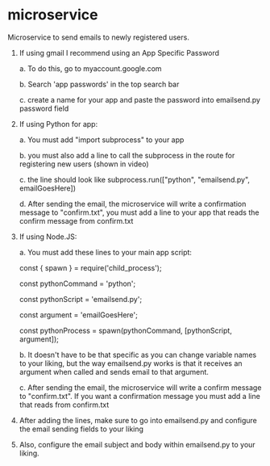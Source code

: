 # microservice
Microservice to send emails to newly registered users.

1. If using gmail I recommend using an App Specific Password
   
   a. To do this, go to myaccount.google.com
   
   b. Search 'app passwords' in the top search bar
   
   c. create a name for your app and paste the password into emailsend.py password field

2. If using Python for app:
   
   a. You must add "import subprocess" to your app
   
   b. you must also add a line to call the subprocess in the route for registering new users (shown in video)
   
   c. the line should look like subprocess.run(["python", "emailsend.py", emailGoesHere])

   d. After sending the email, the microservice will write a confirmation message to "confirm.txt", you must add a line to your app that reads the confirm message from confirm.txt

3. If using Node.JS:
   
   a. You must add these lines to your main app script:
   
    const { spawn } = require('child_process');
   
    const pythonCommand = 'python';
   
    const pythonScript = 'emailsend.py';
   
    const argument = 'emailGoesHere';
   
    const pythonProcess = spawn(pythonCommand, [pythonScript, argument]);

   b. It doesn't have to be that specific as you can change variable names to your liking, but the way emailsend.py works is that it receives an argument when called and sends email to that argument.

   c. After sending the email, the microservice will write a confirm message to "confirm.txt". If you want a confirmation message you must add a line that reads from confirm.txt

4. After adding the lines, make sure to go into emailsend.py and configure the email sending fields to your liking
   
5. Also, configure the email subject and body within emailsend.py to your liking.
